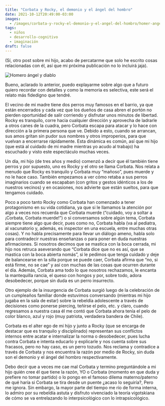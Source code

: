 ```yaml
---
title: "Corbata y Rocky, el demonio y el ángel del hombro"
date: 2021-10-12T20:49:00-03:00
images:
  - /images/corbata-y-rocky-el-demonio-y-el-angel-del-hombro/homer-angel-o-diablo.jpg
tags:
  - niños
  - desarrollo-cognitivo
  - imaginación
draft: false
---
```


(Sí, otro post sobre mi hijo, acabo de percatarme que solo he escrito cosas relacionadas con él, así que mi próxima publicación no lo incluirá jaja).

![Homero ángel y diablo](/images/corbata-y-rocky-el-demonio-y-el-angel-del-hombro/homer-angel-o-diablo.jpg)

Bueno, aclarado lo anterior, puedo explayarme sobre algo que a futuro quiero recordar con detalles y como la memoria es selectiva, este será el relato más fidedigno que tendré.

El vecino de mi madre tiene dos perros muy famosos en el barrio, ya que están encerrados y cada vez que los dueños de casa abren el portón no pierden oportunidad de salir corriendo y disfrutar unos minutos de libertad. Rocky es tranquilo, corre hacia cualquier dirección y aprovecha de ladrarle a otros canes de la cuadra, pero Corbata escapa para atacar y lo hace con dirección a la primera persona que ve. Debido a esto, cuando se arrancan, sus amos gritan sin pudor sus nombres y otros improperios, para que vuelvan a encerrarse rápidamente. Esta dinámica es común, así que mi hijo (que está al cuidado de mi madre mientras yo acudo al trabajo) ha escuchado y visto este espectáculo muchas veces.

Un día, mi hijo (de tres años y medio) comenzó a decir que él también tiene perros y por supuesto, uno es Rocky y el otro se llama Corbata. Nos relata a menudo que Rocky es tranquilo y Corbata muy “mañoso”, pues muerde y no le hace caso. También empezamos a ver cómo retaba a sus perros imaginarios cuando se escapaban (con gritos y gestos idénticos a los de nuestros vecinos) y en ocasiones, nos advierte que están sueltos, para que tengamos cuidado.

Poco a poco tanto Rocky como Corbata han comenzado a tener protagonismo en su vida cotidiana, ya que si le llamamos la atención por algo a veces nos recuerda que Corbata muerde (“cuidado, voy a soltar a ¡Corbata, Corbata muerde!”) o si conversamos sobre algún tema, Corbata siempre tiene algo que decir, pues como no, Corbata habla (va al pediatra, al vacunatorio y, además, es inspector en una escuela, entre muchas otras cosas). Y no habla precisamente para llevar un diálogo ameno, habla solo para contradecir nuestras enseñanzas o para poner en duda nuestras afirmaciones. Si nosotros decimos que se mastica con la boca cerrada, mi hijo nos retruca aseverando que “Corbata dice que no es así, que se mastica con la boca abierta nomás”, si le pedimos que tenga cuidado y deje de balancearse en la silla porque se puede caer, Corbata afirma que “no, si está firme, no se cae” y así con muchas de las cosas que ocurren durante el día. Además, Corbata ama todo lo que nosotros rechazamos, le encanta la mantequilla rancia, el queso con hongos y por, sobre todo, adora desobedecer, porque sin duda es un perro insurrecto.

Otro ejemplo de la insurgencia de Corbata surgió luego de la celebración de un cumpleaños familiar donde estuvimos conversando (mientras mi hijo jugaba en la sala de estar) sobre la rebeldía adolescente a través de decisiones como ponerse piercing, teñirse el pelo, etc. y claro, cuando regresamos a nuestra casa él me contó que Corbata ahora tenía el pelo de color blanco, azul y rojo (muy patriota, verdadera bandera de Chile).

Corbata es el alter ego de mi hijo y junto a Rocky (que se encarga de destacar que es tranquilo y disciplinado) representan sus conflictos internos entre acatar e internalizar la norma o desobedecer, pues lucha contra Corbata e intenta educarlo y explicarle y nos cuenta sobre sus fracasos, pero no hay caso, es un perro tozudo. Nos reclama y contradice a través de Corbata y nos encuentra la razón por medio de Rocky, sin duda son el demonio y el ángel del hombro respectivamente.

Debo decir que a veces me cae mal Corbata y termino preguntándole a mi hijo quién cree él que tiene la razón, YO o Corbata (momento en que duda y prefiere no tomar partido) o lo pongo en el famoso dilema materno/paterno de qué haría si Corbata se tira desde un puente ¿acaso lo seguiría?, Pero me ignora. Sin embargo, la mayor parte del tiempo me río de forma interna, lo admiro por su rebeldía astuta y disfruto vivenciado la teoría vigotskiana de cómo se va entrelazando lo interpsicológico con lo intrapsicológico. 
